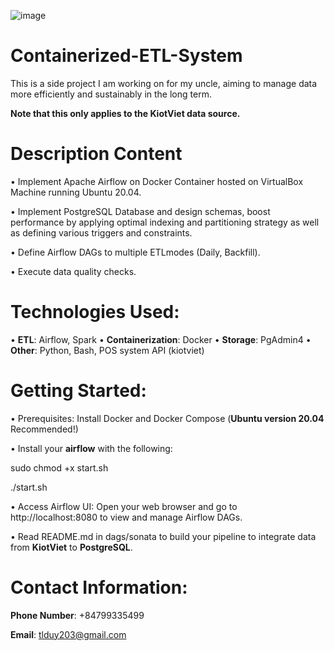 ![image](https://github.com/user-attachments/assets/797bfab9-a3f2-4b51-89d8-dfa35961abb0)
# Containerized-ETL-System
This is a side project I am working on for my uncle, aiming to manage data more efficiently and sustainably in the long term.

**Note that this only applies to the KiotViet data source.**

# Description Content
• Implement Apache Airflow on Docker Container hosted on VirtualBox Machine running Ubuntu 20.04.

• Implement PostgreSQL Database and design schemas, boost performance by applying optimal indexing and partitioning strategy as well as defining various triggers and constraints.

• Define Airflow DAGs to multiple ETLmodes (Daily, Backfill).

• Execute data quality checks.

# Technologies Used:

• **ETL**: Airflow, Spark
• **Containerization**: Docker
• **Storage**: PgAdmin4
• **Other**: Python, Bash, POS system API (kiotviet)

# Getting Started:  

• Prerequisites: Install Docker and Docker Compose (**Ubuntu version 20.04** Recommended!)

• Install your **airflow** with the following:

sudo chmod +x start.sh

./start.sh

• Access Airflow UI: Open your web browser and go to http://localhost:8080 to view and manage Airflow DAGs.

• Read README.md in dags/sonata to build your pipeline to integrate data from **KiotViet** to **PostgreSQL**.

# Contact Information:
**Phone Number**: +84799335499

**Email**: tlduy203@gmail.com



